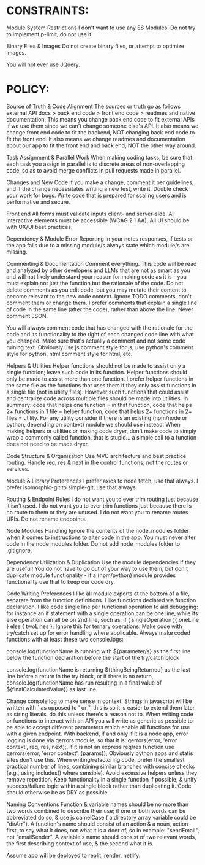 # CONSTRAINTS:

Module System Restrictions
I don't want to use any ES Modules. Do not try to implement p-limit; do not use it.

Binary Files & Images
Do not create binary files, or attempt to optimize images.

You will not ever use JQuery.


# POLICY:

Source of Truth & Code Alignment
The sources or truth go as follows external API docs > back end code > front end code > readmes and native documentation. This means you change back end code to fit external APIs if we use them since we can't change someone else's API. It also means we change front end code to fit the backend, NOT changing back end code to fit the front end. It also means we change readmes and documentation about our app to fit the front end and back end, NOT the other way around.

Task Assignment & Parallel Work
When making coding tasks, be sure that each task you assign in parallel is to discrete areas of non-overlapping code, so as to avoid merge conflicts in pull requests made in parallel.

Changes and New Code
If you make a change, comment it per guidelines, and if the change necessitates writing a new test, write it. Double check your work for bugs. Write code that is prepared for scaling users and is performative and secure.

Front end
All forms must validate inputs client- and server-side. All interactive elements must be accessible (WCAG 2.1 AA). All UI should be with UX/UI best practices.

Dependency & Module Error Reporting
In your notes responses, if tests or the app fails due to a missing module/s always state which module/s are missing.

Commenting & Documentation
Comment everything. This code will be read and analyzed by other developers and LLMs that are not as smart as you and will not likely understand your reason for making code as it is - you must explain not just the function but the rationale of the code. Do not delete comments as you edit code, but you may mutate their content to become relevant to the new code context. Ignore TODO comments, don't comment them or change them. I prefer comments that explain a single line of code in the same line (after the code), rather than above the line. Never comment JSON.

You will always comment code that has changed with the rationale for the code and its functionality to the right of each changed code line with what you changed. Make sure that's actually a comment and not some code ruining text. Obviously use js comment style for js, use python's comment style for python, html comment style for html, etc.

Helpers & Utilities
Helper functions should not be made to assist only a single function; leave such code in its function. Helper functions should only be made to assist more than one function. I prefer helper functions in the same file as the functions that uses them if they only assist functions in a single file (not in utility files). However such functions that could assist and centralize code across multiple files should be made into utilities. In summary: code that helps one function = in that function, code that helps 2+ functions in 1 file = helper function, code that helps 2+ functions in 2+ files = utility. For any utility consider if there is an existing (npm/node or python, depending on context) module we should use instead. When making helpers or utilities or making code dryer, don't make code to simply wrap a commonly called function, that is stupid... a simple call to a function does not need to be made dryer.

Code Structure & Organization
Use MVC architecture and best practice routing.
Handle req, res & next in the control functions, not the routes or services.

Module & Library Preferences
I prefer axios to node fetch, use that always. I prefer isomorphic-git to simple-git, use that always.

Routing & Endpoint Rules
I do not want you to ever trim routing just because it isn't used. I do not want you to ever trim functions just because there is no route to them or they are unused. I do not want you to rename routes URIs. Do not rename endpoints.

Node Modules Handling
Ignore the contents of the node_modules folder when it comes to instructions to alter code in the app. You must never alter code in the node modules folder. Do not add node_modules folder to .gitignore.

Dependency Utilization & Duplication
Use the module dependencies if they are useful! You do not have to go out of your way to use them, but don't duplicate module functionality - if a (npm/python) module provides functionality use that to keep our code dry.

Code Writing Preferences
I like all module exports at the bottom of a file, separate from the function definitions. I like functions declared via function declaration. I like code single line per functional operation to aid debugging: for instance an if statement with a single operation can be one line, while its else operation can all be on 2nd line, such as: if ( singleOperation ){ oneLine } else { twoLines }; Ignore this for ternary operations. Make code with try/catch set up for error handling where applicable. Always make coded functions with at least these two console.logs:

console.log(functionName is running with ${parameter/s} as the first line below the function declaration before the start of the try/catch block

console.log(functionName is returning ${thingBeingReturned} as the last line before a return in the try block, or if there is no return, console.log(functionName has run resulting in a final value of ${finalCalculatedValue}) as last line.

Change console log to make sense in context. Strings in javascript will be written with ` as opposed to ' or ", this is so it is easier to extend them later as string literals, do this unless there's a reason not to. When writing code or functions to interact with an API you will write as generic as possible to be able to accept different parameters which enable all functions for use with a given endpoint. With backend, if and only if it is a node app, error logging is done via qerrors module, so that it is: qerrors(error, 'error context', req, res, next);, if it is not an express req/res function use qerrors(error, 'error context', {params}); Obviously python apps and statis sites don't use this. When writing/refactoring code, prefer the smallest practical number of lines, combining similar branches with concise checks (e.g., using includes() where sensible). Avoid excessive helpers unless they remove repetition. Keep functionality in a single function if possible, & unify success/failure logic within a single block rather than duplicating it. Code should otherwise be as DRY as possible.

Naming Conventions
Function & variable names should be no more than two words combined to describe their use; if one or both words can be abbreviated do so, & use js camelCase ( a directory array variable could be "dirArr"). A function's name should consist of an action & a noun, action first, to say what it does, not what it is a doer of, so in example: "sendEmail", not "emailSender". A variable's name should consist of two relevant words, the first describing context of use, & the second what it is.

Assume app will be deployed to replit, render, netlify.

